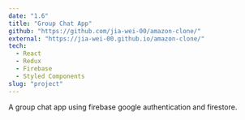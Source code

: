 ```yaml
---
date: "1.6"
title: "Group Chat App"
github: "https://github.com/jia-wei-00/amazon-clone/"
external: "https://jia-wei-00.github.io/amazon-clone/"
tech:
  - React
  - Redux
  - Firebase
  - Styled Components
slug: "project"
---
```


A group chat app using firebase google authentication and firestore.
